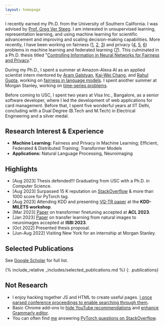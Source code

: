 ```yaml
---
layout: homepage
---
```


I recently earned my Ph.D. from the University of Southern California. I was advised by [Prof. Greg Ver Steeg](https://www.isi.edu/people/gregv/about). I am interested in unsupervised learning, representation learning, and using machine learning for scientific advancement and improving and scaling decision-making capabilities. More recently, I have been working on fairness 
  ([1](https://arxiv.org/abs/2101.04108),
  [2](https://arxiv.org/abs/2203.12574),
  [3](https://arxiv.org/abs/2109.03952)) 
  and privacy
  ([4](https://arxiv.org/abs/2105.02866),
  [5](https://arxiv.org/abs/2205.05249), 
  [6](https://arxiv.org/abs/2305.19264))
  problems in machine learning and federated learning
  ([7](https://arxiv.org/abs/2204.12430)).
  This culminated in a Ph.D. thesis titled "[Controlling Information in Neural Networks for Fairness and Privacy](https://www.dropbox.com/scl/fi/8bpuc5gfm6vobm952n7ng/thesis_umang.pdf?dl=0&rlkey=fg2trm9t3h1jn22gkcd8razjf)." 

During my Ph.D., I spent a summer at Amazon-Alexa AI as an applied scientist intern mentored by [Aram Galstyan](https://www.amazon.science/author/aram-galstyan), [Kai-Wei Chang](https://web.cs.ucla.edu/~kwchang/), and [Rahul Gupta](https://www.amazon.science/author/rahul-gupta), working on [fairness in language models](https://aclanthology.org/2022.findings-acl.55/). I spent another summer at Morgan Stanley, working on [time-series problems](https://kdd-milets.github.io/milets2023/#papers).
 
Before coming to USC, I spent two years at Visa Inc., Bangalore, as a senior software developer, where I led the development of web applications for  card management. Before that, I spent five wonderful years at IIT Delhi, concluding with a Dual Degree (B.Tech and M.Tech) in Electrical Engineering and a silver medal.

## Research Interest & Experience
- **Machine Learning:** Fairness and Privacy in Machine Learning; Efficient, Federated & Distributed Training; Transformer Models
- **Applications:** Natural Language Processing, Neuroimaging

## Highlights

- [Aug 2023] Thesis defended!!! Graduating from USC with a Ph.D. in Computer Science.  
- [Aug 2023] Surpassed 15 K reputation on [StackOverflow](https://stackoverflow.com/users/3236925/umang-gupta) & more than 1000 score for PyTorch tag.
- [Aug 2023] Attending KDD and presenting [VQ-TR paper]((https://kdd-milets.github.io/milets2023/#papers)) at the **KDD-MILETS workshop**. 
- [Mar 2023] [Paper](https://arxiv.org/abs/2305.19264) on transformer finetuning accepted at **ACL 2023**.
- [Jan 2023] [Paper](https://arxiv.org/abs/2303.01491) on transfer learning from natural images to neuroimages accepted at **ISBI 2023**.
- [Oct 2022] Presented thesis proposal.
- [Jun-Aug 2022] Visiting New York for an internship at Morgan Stanley.


## Selected Publications
See [Google Scholar](https://scholar.google.com/citations?hl=en&user=qxFVK6UAAAAJ&view_op=list_works&sortby=pubdate ) for full list.

{% include_relative _includes/selected_publications.md %}
{: .publications}
<!-- 
{% include_relative _includes/services.md %} -->

## Not Research
- I enjoy hacking together JS and HTML to create useful pages. [I once parsed conference proceedings to enable searching through them](https://umgupta.github.io/paperquest/).
- Basic Chrome add-ons to [hide YouTube recommendations](https://github.com/umgupta/hide-youtube-recommendation) and [enhance Grammarly editor](https://github.com/umgupta/grammarly-extend-editor). 
- You can often find [me](https://stackoverflow.com/users/3236925/umang-gupta) answering [PyTorch questions on StackOverflow](https://stackoverflow.com/search?q=user:3236925%20[pytorch]%20is:answer). 


